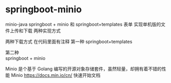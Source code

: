 # springboot-minio
minio-java  springboot + minio   和  springboot+templates   表单 实现单机版的文件上传和下载 两种实现方式

两种下载方式 在代码里面有注释 
第一种  springboot+templates  

第二种   
springboot + minio   

Minio 是个基于 Golang 编写的开源对象存储套件，虽然轻量，却拥有着不错的性能
Minio https://docs.min.io/cn/ 快速开始文档
